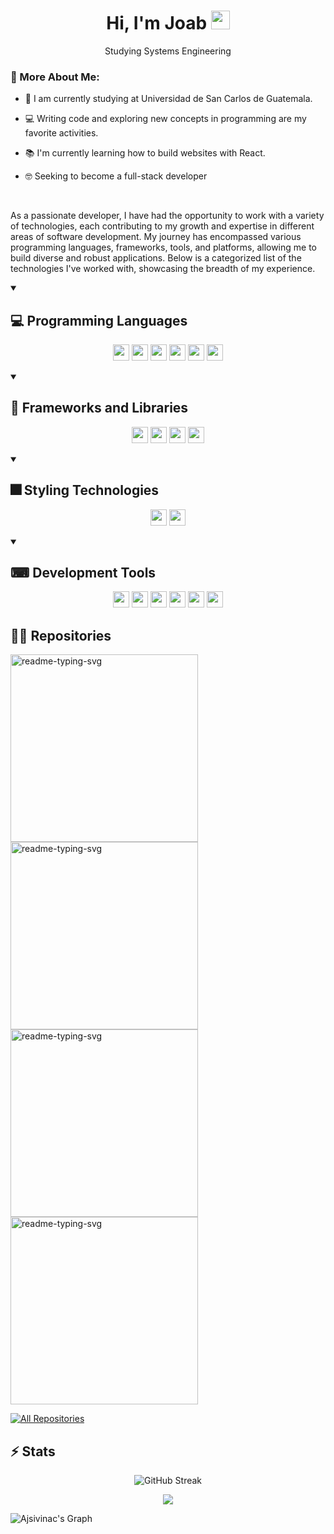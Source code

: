 
<h1 align="center">
Hi, I'm Joab
<img src="https://user-images.githubusercontent.com/74038190/212284087-bbe7e430-757e-4901-90bf-4cd2ce3e1852.gif" width="30"/></h1>
<p align="center">Studying Systems Engineering</p>

### 🧐 More About Me:

- 🔬 I am currently studying at Universidad de San Carlos de Guatemala.

- 💻 Writing code and exploring new concepts in programming are my favorite activities.

- 📚 I'm currently learning how to build websites with React.

- 🤓 Seeking to become a full-stack developer

<br>

As a passionate developer, I have had the opportunity to work with a variety of technologies, each contributing to my growth and expertise in different areas of software development. My journey has encompassed various programming languages, frameworks, tools, and platforms, allowing me to build diverse and robust applications. Below is a categorized list of the technologies I've worked with, showcasing the breadth of my experience.

<details open>
 <summary><h2> 💻 Programming Languages</h2></summary>
<p align="center">
    <img src="https://ziadoua.github.io/m3-Markdown-Badges/badges/Python/python2.svg" height="26" />
    <img src="https://ziadoua.github.io/m3-Markdown-Badges/badges/Java/java2.svg" height="26" />
    <img src="https://ziadoua.github.io/m3-Markdown-Badges/badges/Javascript/javascript3.svg" height="26" />
    <img src="https://ziadoua.github.io/m3-Markdown-Badges/badges/TypeScript/typescript2.svg" height="26" />
    <img src="https://ziadoua.github.io/m3-Markdown-Badges/badges/Go/go1.svg" height="26" />
    <img src="https://ziadoua.github.io/m3-Markdown-Badges/badges/C++/c++3.svg" height="26" />
</p>
</details>

<details open>
 <summary><h2> 📕 Frameworks and Libraries</h2></summary>
<p align="center">
    <img src="https://ziadoua.github.io/m3-Markdown-Badges/badges/React/react2.svg" height="26" />
    <img src="https://ziadoua.github.io/m3-Markdown-Badges/badges/Express/express2.svg" height="26" />
    <img src="https://ziadoua.github.io/m3-Markdown-Badges/badges/Flask/flask3.svg" height="26" />
    <img src="https://ziadoua.github.io/m3-Markdown-Badges/badges/NodeJS/nodejs2.svg" height="26" />
</p>
</details>

<details open>
 <summary><h2> 🎆 Styling Technologies</h2></summary>
<p align="center">
    <img src="https://ziadoua.github.io/m3-Markdown-Badges/badges/TailwindCSS/tailwindcss1.svg" height="26" />
    <img src="https://ziadoua.github.io/m3-Markdown-Badges/badges/CSS/css2.svg" height="26" />
</p>
</details>



<details open>
 <summary><h2> ⌨ Development Tools</h2></summary>
<p align="center">
    <img src="https://ziadoua.github.io/m3-Markdown-Badges/badges/Git/git1.svg" height="26" />
    <img src="https://ziadoua.github.io/m3-Markdown-Badges/badges/Github/github1.svg" height="26" />
    <img src="https://ziadoua.github.io/m3-Markdown-Badges/badges/VisualStudioCode/visualstudiocode2.svg" height="26" />
    <img src="https://ziadoua.github.io/m3-Markdown-Badges/badges/npm/npm2.svg" height="26" />
    <img src="https://ziadoua.github.io/m3-Markdown-Badges/badges/Fedora/fedora3.svg" height="26" />
    <img src="https://ziadoua.github.io/m3-Markdown-Badges/badges/Windows/windows1.svg" height="26" />
</p>
</details>


## 👨‍💻 Repositories
<p align="left">
<a href="https://github.com/J-Ajsivinac/-IPC1-S12023-Proyecto2"><img width="300" src="https://denvercoder1-github-readme-stats.vercel.app/api/pin/?username=J-Ajsivinac&repo=-IPC1-S12023-Proyecto2&theme=react&bg_color=1f222e&title_color=006aff&hide_border=true&icon_color=F8D866&show_icons=true" alt="readme-typing-svg"></a>
<a href="https://github.com/J-Ajsivinac/IPC2_Proyecto2"><img width="300" src="https://denvercoder1-github-readme-stats.vercel.app/api/pin/?username=J-Ajsivinac&repo=IPC2_Proyecto2&theme=react&bg_color=1f222e&title_color=006aff&hide_border=true&icon_color=F8D866&show_icons=true" alt="readme-typing-svg"></a>
<a href="https://github.com/J-Ajsivinac/IPC2_Proyecto2"><img width="300" src="https://denvercoder1-github-readme-stats.vercel.app/api/pin/?username=J-Ajsivinac&repo=EDD_VD2S2023_PY&theme=react&bg_color=1f222e&title_color=006aff&hide_border=true&icon_color=F8D866&show_icons=true" alt="readme-typing-svg"></a>
<a href="[https://github.com/DenverCoder1/readme-typing-svg](https://github.com/J-Ajsivinac/OLC1_Proyecto2_202200135)"><img width="300" src="https://denvercoder1-github-readme-stats.vercel.app/api/pin/?username=J-Ajsivinac&repo=OLC1_Proyecto2_202200135&theme=react&bg_color=1f222e&title_color=006aff&hide_border=true&icon_color=F8D866&show_icons=true" alt="readme-typing-svg"></a>
</p>


<a href="https://github.com/J-Ajsivinac?tab=repositories"><img alt="All Repositories" title="All Repositories" src="https://custom-icon-badges.demolab.com/badge/-Click%20Here%20For%20All%20My%20Repos-1F222E?style=for-the-badge&logoColor=white&logo=repo"/></a>


## ⚡ Stats 

<p align="center" href="https://git.io/streak-stats"><img src="https://streak-stats.demolab.com?user=J-Ajsivinac&theme=transparent&border_radius=10&border=025BD7" alt="GitHub Streak" /></p>


<p align="center"><img src="http://github-profile-summary-cards.vercel.app/api/cards/stats?username=J-Ajsivinac&theme=transparent"/></p>

![Ajsivinac's Graph](https://github-readme-activity-graph.vercel.app/graph?username=J-Ajsivinac&custom_title=Ajsivinac's%20Graph&bg_color=0D1117&color=0067F6&line=004AB3&point=0067F6&area_color=006AFF&title_color=FFFFFF&area=true&radius=8&hide_border=true)
